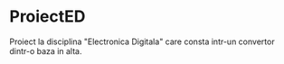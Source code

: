 # ProiectED
Proiect la disciplina "Electronica Digitala" care consta intr-un convertor dintr-o baza in alta.